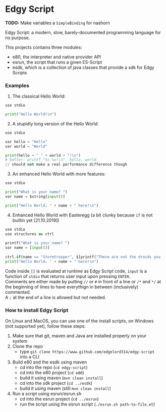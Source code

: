 # Edgy Script

**TODO:** Make variables a `SimpleBinding` for nashorn

Edgy Script: a modern, slow, barely-documented programming language for no purpose.

This projects contains three modules:
- e80, the interpreter and native provider API
- esrun, the script that runs a given ES-Script
- esdk, which is a collection of java classes that provide a sdk for Edgy Scripts

### Examples
1. The classical Hello World:

 ```python
 use stdio

 print("Hello World!\n")
 ```

2. A stupidly long version of the Hello World:

 ```python
 use stdio
 
 var hello = "Hello"
 var world = "World"
 
 print(hello + " " + world + "!\n")
 # better: printf "%s %s!\n", hello, world
 // should not make a real performance difference though
 ```
 
3. An enhanced Hello World with more features:

 ```python
 use stdio
 
 print("What is your name? ")
 var name = $string[input()]
 
 print("Hello World, " + name + " here!\n")
 ```

4. Enhanced Hello World with Easteregg (a bit clunky because `if` is not builtin yet [21.10.2019])

```python
use stdio
use structures as ctrl
 
printf("What is your name? ")
var name = [input()]
 
ctrl.if(name == "Stormtrooper", $[printf("These are not the droids you are looking for!")])
print("Hello World, " + name + " here!\n")
```

Code inside `[]` is evaluated at runtime as Edgy Script code, `input` is a function of `stdio` that returns user input upon pressing `ENTER`. <br>
Comments are either made by putting `//` or `#` in front of a line or `/*` and `*/` at the beginning of lines to have everythign in between (inclusively) commented. <br>
A `;` at the end of a line is allowed but not needed.

### How to install Edgy Script
On Linux and MacOS, you can use one of the install scripts, on Windows (not supported yet), follow these steps:

1. Make sure that git, maven and Java are installed properly on your system
2. Clone the repo
    - type `git clone https://www.github.com/edgelord314/edgy-script` into a CLI
3. Build e80 and the esdk using maven
    - cd into the repo (`cd edgy-script`)
    - cd into the e80 project (`cd e80`)
    - build it using maven (`mvn clean install`)
    - cd into the sdk project (`cd ../esdk`)
    - build it using maven (still `mvn clean install`)
4. Run a script using esrun/esrun.sh
    - cd into the esrun project (`cd ../esrun`)
    - run the script using the esrun script (`./esrun.sh path-to-file.et`)
